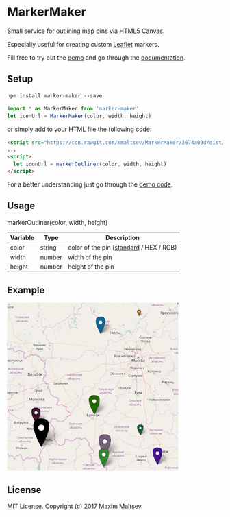 # MarkerMaker
Small service for outlining map pins via HTML5 Canvas.

Especially useful for creating custom [Leaflet](http://leafletjs.com/) markers.

Fill free to try out the [demo](https://mmaltsev.github.io/MarkerMaker/example/) and go through the [documentation](https://mmaltsev.github.io/MarkerMaker/docs/).

## Setup
```
npm install marker-maker --save
```
```javascript
import * as MarkerMaker from 'marker-maker'
let iconUrl = MarkerMaker(color, width, height)
```
or simply add to your HTML file the following code:
```html
<script src="https://cdn.rawgit.com/mmaltsev/MarkerMaker/2674a03d/dist/marker-maker.min.js"></script>
...
<script>
  let iconUrl = markerOutliner(color, width, height)
</script>
```
For a better understanding just go through the [demo code](example/index.html).

## Usage

markerOutliner(color, width, height)

| Variable         | Type    | Description            |
| ----------------- | ------- | ---------------------- |
| color        | string  | color of the pin ([standard](https://www.w3schools.com/colors/colors_names.asp) / HEX / RGB) |
| width         | number  | width of the pin |
| height | number   | height of the pin |

## Example
<img src="example/example.png" width="400" />

## License
MIT License. Copyright (c) 2017 Maxim Maltsev.